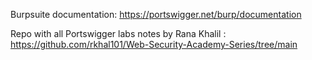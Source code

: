 
Burpsuite documentation: https://portswigger.net/burp/documentation

Repo with all Portswigger labs notes by Rana Khalil :
https://github.com/rkhal101/Web-Security-Academy-Series/tree/main